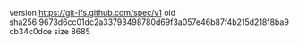 version https://git-lfs.github.com/spec/v1
oid sha256:9673d6cc01dc2a33793498780d69f3a057e46b87f4b215d218f8ba9cb34c0dce
size 8685
